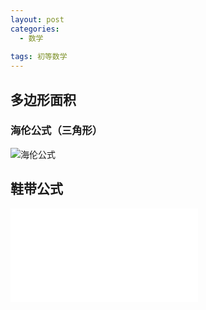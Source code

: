 ```yaml
---
layout: post
categories:
  - 数学
  
tags: 初等数学
---
```


## 多边形面积
### 海伦公式（三角形）
![海伦公式](http://ww1.sinaimg.cn/large/006bShEGgy1gbsesjfpugj316e0lkdj2.jpg)

## 鞋带公式
<iframe src="//player.bilibili.com/player.html?aid=18362049&cid=29972136&page=1" scrolling="no" border="0" frameborder="no" framespacing="0" allowfullscreen="true"> </iframe>


